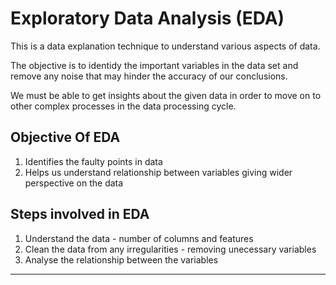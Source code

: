 # Exploratory Data Analysis (EDA)
This is a data explanation technique to understand various aspects of data. 

The objective is to identidy the important variables in the data set and remove any noise that may 
hinder the accuracy of our conclusions. 

We must be able to get insights about the given data in order to move on to other complex processes
in the data processing cycle. 

## Objective Of EDA 
1. Identifies the faulty points in data 
2. Helps us understand relationship between variables giving wider perspective on the data

## Steps involved in EDA 
1. Understand the data - number of columns and features 
2. Clean the data from any irregularities - removing unecessary variables
3. Analyse the relationship between the variables 

*** 

